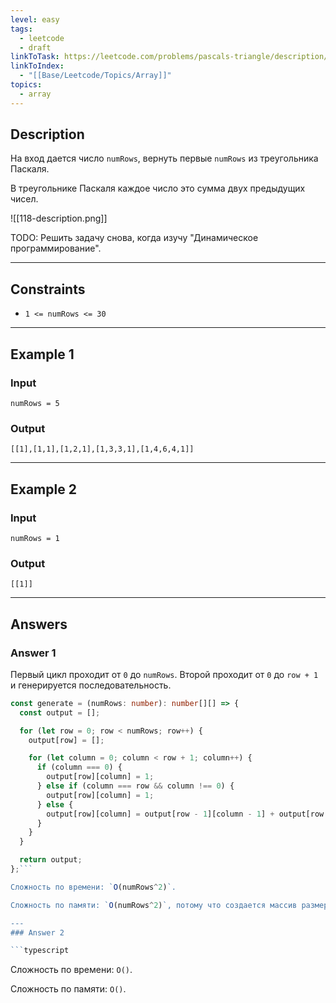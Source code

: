 ```yaml
---
level: easy
tags:
  - leetcode
  - draft
linkToTask: https://leetcode.com/problems/pascals-triangle/description/
linkToIndex:
  - "[[Base/Leetcode/Topics/Array]]"
topics:
  - array
---
```

## Description

На вход дается число `numRows`, вернуть первые `numRows` из треугольника Паскаля.

В треугольнике Паскаля каждое число это сумма двух предыдущих чисел.

![[118-description.png]]

TODO: Решить задачу снова, когда изучу "Динамическое программирование".

---
## Constraints

- `1 <= numRows <= 30`

---
## Example 1

### Input

```
numRows = 5
```
### Output

```
[[1],[1,1],[1,2,1],[1,3,3,1],[1,4,6,4,1]]
```

---
## Example 2

### Input

```
numRows = 1
```
### Output

```
[[1]]
```

---
## Answers

### Answer 1

Первый цикл проходит от `0` до `numRows`.
Второй проходит от `0` до `row + 1` и генерируется последовательность.

```typescript
const generate = (numRows: number): number[][] => {
  const output = [];

  for (let row = 0; row < numRows; row++) {
    output[row] = [];

    for (let column = 0; column < row + 1; column++) {
      if (column === 0) {
        output[row][column] = 1;
      } else if (column === row && column !== 0) {
        output[row][column] = 1;
      } else {
        output[row][column] = output[row - 1][column - 1] + output[row - 1][column];
      }
    }
  }

  return output;
};```

Сложность по времени: `O(numRows^2)`.

Сложность по памяти: `O(numRows^2)`, потому что создается массив размером `numRows`, в каждом количество элементов `row + 1`.

---
### Answer 2

```typescript
```

Сложность по времени: `O()`.

Сложность по памяти: `O()`.


